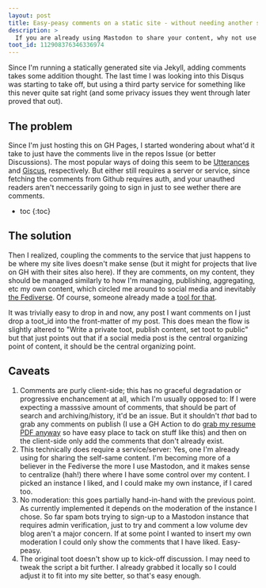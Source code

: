 ```yaml
---
layout: post
title: Easy-peasy comments on a static site - without needing another service
description: >
  If you are already using Mastodon to share your content, why not use it as the hub of discussion for your content
toot_id: 112908376346336974
---
```

Since I'm running a statically generated site via Jekyll, adding comments takes some addition thought. The last time I was looking into this Disqus was starting to take off, but using a third party service for something like this never quite sat right (and some privacy issues they went through later proved that out).

## The problem
Since I'm just hosting this on GH Pages, I started wondering about what'd it take to just have the comments live in the repos Issue (or better Discussions). The most popular ways of doing this seem to be [Utterances](https://github.com/utterance/utterances) and [Giscus](https://github.com/giscus/giscus), respectively. But either still requires a server or service, since fetching the comments from Github requires auth, and your unauthed readers aren't neccessarily going to sign in just to see wether there are comments.

* toc
{:toc}


## The solution
Then I realized, coupling the comments to the service that just happens to be where my site lives doesn't make sense (but it might for projects that live on GH with their sites also here). If they are comments, on my content, they should be managed similarly to how I'm managing, publishing, aggregating, etc my own content, which circled me around to social media and inevitably [the Fediverse](https://en.wikipedia.org/wiki/Fediverse). Of course, someone already made a [tool for that](https://github.com/dpecos/mastodon-comments).

It was trivially easy to drop in and now, any post I want comments on I just drop a toot_id into the front-matter of my post. This does mean the flow is slightly altered to "Write a private toot, publish content, set toot to public" but that just points out that if a social media post is the central organizing point of content, it should be the central organizing point.

## Caveats
1. Comments are purly client-side; this has no graceful degradation or progressive enchancement at all, which I'm usually opposed to: If I were expecting a masssive amount of comments, that should be part of search and archiving/history, it'd be an issue. But it shouldn't *that* bad to grab any comments on publish (I use a GH Action to do [grab my resume PDF anyway](/posts/2024-07-09-gdoc-pdf-export) so have easy place to tack on stuff like this) and then on the client-side only add the comments that don't already exist.
2. This technically does require a service/server: Yes, one I'm already using for sharing the self-same content. I'm becoming more of a believer in the Fediverse the more I use Mastodon, and it makes sense to centralize (hah!) there where I have some control over my content. I picked an instance I liked, and I could make my own instance, if I cared too.
3. No moderation: this goes partially hand-in-hand with the previous point. As currently implemented it depends on the moderation of the instance I chose. So far spam bots trying to sign-up to a Mastodon instance that requires admin verification, just to try and comment a low volume dev blog aren't a major concern. If at some point I wanted to insert my own moderation I could only show the comments that I have liked. Easy-peasy.
4. The original toot doesn't show up to kick-off discussion. I may need to tweak the script a bit further. I already grabbed it locally so I could adjust it to fit into my site better, so that's easy enough.
